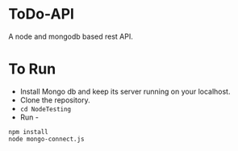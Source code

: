 # ToDo-API
A node and mongodb based rest API.

To Run 
===
* Install Mongo db and keep its server running on your localhost. 
* Clone the repository.
* ``` cd NodeTesting ```
* Run - 
``` node
npm install
node mongo-connect.js
```


